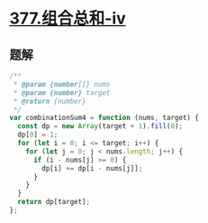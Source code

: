 # [377.组合总和-ⅳ](https://leetcode-cn.com/problems/combination-sum-iv/)

## 题解

```js
/**
 * @param {number[]} nums
 * @param {number} target
 * @return {number}
 */
var combinationSum4 = function (nums, target) {
  const dp = new Array(target + 1).fill(0);
  dp[0] = 1;
  for (let i = 0; i <= target; i++) {
    for (let j = 0; j < nums.length; j++) {
      if (i - nums[j] >= 0) {
        dp[i] += dp[i - nums[j]];
      }
    }
  }
  return dp[target];
};
```
